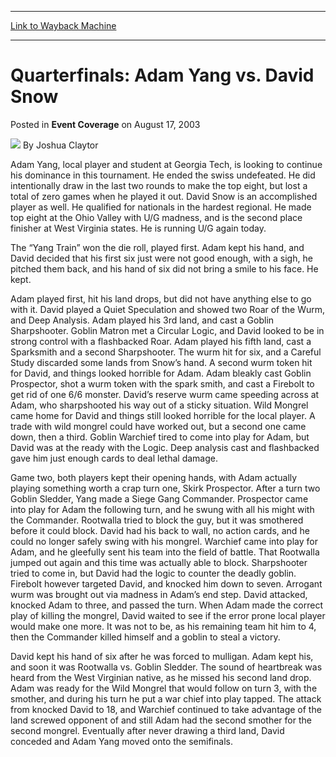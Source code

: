 
---
[Link to Wayback Machine](https://web.archive.org/web/20220627003540/https://magic.wizards.com/en/articles/archive/event-coverage/quarterfinals-adam-yang-vs-david-snow-2003-08-17)

[_metadata_:author]:- "Joshua Claytor"
[_metadata_:description]:- "Adam Yang, local player and student at Georgia Tech, is looking to continue his dominance in this tournament. He ended the swiss undefeated. He did intentionally draw in the last two rounds to make the top eight, but lost a total of zero games when he played it out. David Snow is an accomplished player as well. He qualified for nationals in the hardest regional. He made top"
[_metadata_:generator]:- "Drupal 7 (http://drupal.org)"
[_metadata_:node]:- "791486"
[_metadata_:publish_date]:- "2003-08-17"
[_metadata_:source]:- "div-main-content"
[_metadata_:title]:- "Quarterfinals: Adam Yang vs. David Snow"
[_metadata_:wayback_capture_timestamp]:- "2022-06-27 00:35:40"
[_metadata_:wayback_raw_url]:- "https://web.archive.org/web/20220627003540id_/https://magic.wizards.com/en/articles/archive/event-coverage/quarterfinals-adam-yang-vs-david-snow-2003-08-17"
[_metadata_:wayback_url]:- "https://magic.wizards.com/en/articles/archive/event-coverage/quarterfinals-adam-yang-vs-david-snow-2003-08-17"
---


Quarterfinals: Adam Yang vs. David Snow
=======================================



 Posted in **Event Coverage**
 on August 17, 2003 






![](https://media.magic.wizards.com/styles/auth_small/public/generic-avatar-150_604.png)
By Joshua Claytor











Adam Yang, local player and student at Georgia Tech, is looking to continue his dominance in this tournament. He ended the swiss undefeated. He did intentionally draw in the last two rounds to make the top eight, but lost a total of zero games when he played it out. David Snow is an accomplished player as well. He qualified for nationals in the hardest regional. He made top eight at the Ohio Valley with U/G madness, and is the second place finisher at West Virginia states. He is running U/G again today. 

The “Yang Train” won the die roll, played first. Adam kept his hand, and David decided that his first six just were not good enough, with a sigh, he pitched them back, and his hand of six did not bring a smile to his face. He kept. 

Adam played first, hit his land drops, but did not have anything else to go with it. David played a Quiet Speculation and showed two Roar of the Wurm, and Deep Analysis. Adam played his 3rd land, and cast a Goblin Sharpshooter. Goblin Matron met a Circular Logic, and David looked to be in strong control with a flashbacked Roar. Adam played his fifth land, cast a Sparksmith and a second Sharpshooter. The wurm hit for six, and a Careful Study discarded some lands from Snow’s hand. A second wurm token hit for David, and things looked horrible for Adam. Adam bleakly cast Goblin Prospector, shot a wurm token with the spark smith, and cast a Firebolt to get rid of one 6/6 monster. David’s reserve wurm came speeding across at Adam, who sharpshooted his way out of a sticky situation. Wild Mongrel came home for David and things still looked horrible for the local player. A trade with wild mongrel could have worked out, but a second one came down, then a third. Goblin Warchief tired to come into play for Adam, but David was at the ready with the Logic. Deep analysis cast and flashbacked gave him just enough cards to deal lethal damage. 

Game two, both players kept their opening hands, with Adam actually playing something worth a crap turn one, Skirk Prospector. After a turn two Goblin Sledder, Yang made a Siege Gang Commander. Prospector came into play for Adam the following turn, and he swung with all his might with the Commander. Rootwalla tried to block the guy, but it was smothered before it could block. David had his back to wall, no action cards, and he could no longer safely swing with his mongrel. Warchief came into play for Adam, and he gleefully sent his team into the field of battle. That Rootwalla jumped out again and this time was actually able to block. Sharpshooter tried to come in, but David had the logic to counter the deadly goblin. Firebolt however targeted David, and knocked him down to seven. Arrogant wurm was brought out via madness in Adam’s end step. David attacked, knocked Adam to three, and passed the turn. When Adam made the correct play of killing the mongrel, David waited to see if the error prone local player would make one more. It was not to be, as his remaining team hit him to 4, then the Commander killed himself and a goblin to steal a victory. 

David kept his hand of six after he was forced to mulligan. Adam kept his, and soon it was Rootwalla vs. Goblin Sledder. The sound of heartbreak was heard from the West Virginian native, as he missed his second land drop. Adam was ready for the Wild Mongrel that would follow on turn 3, with the smother, and during his turn he put a war chief into play tapped. The attack from knocked David to 18, and Warchief continued to take advantage of the land screwed opponent of and still Adam had the second smother for the second mongrel. Eventually after never drawing a third land, David conceded and Adam Yang moved onto the semifinals. 







